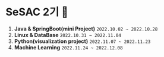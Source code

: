# SeSAC 2기 🌱
1. **Java & SpringBoot(mini Project)** `2022.10.02 ~ 2022.10.28`
2. **Linux & DataBase** `2022.10.31 ~ 2022.11.04`
3. **Python(visualization project)** `2022.11.07 ~ 2022.11.23`
4. **Machine Learning** `2022.11.24 ~ 2022.12.08`
